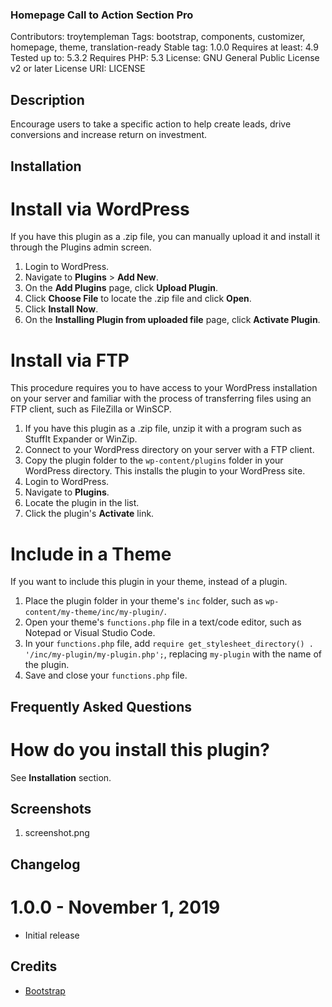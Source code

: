 ### Homepage Call to Action Section Pro ###

Contributors: troytempleman
Tags: bootstrap, components, customizer, homepage, theme, translation-ready
Stable tag: 1.0.0
Requires at least: 4.9
Tested up to: 5.3.2
Requires PHP: 5.3
License: GNU General Public License v2 or later
License URI: LICENSE

## Description ##

Encourage users to take a specific action to help create leads, drive conversions and increase return on investment.

## Installation ##

# Install via WordPress #
If you have this plugin as a .zip file, you can manually upload it and install it through the Plugins admin screen.

1. Login to WordPress.
2. Navigate to **Plugins** > **Add New**.
3. On the **Add Plugins** page, click **Upload Plugin**.
4. Click **Choose File** to locate the .zip file and click **Open**. 
5. Click **Install Now**.
6. On the **Installing Plugin from uploaded file** page, click **Activate Plugin**.

# Install via FTP #
This procedure requires you to have access to your WordPress installation on your server and familiar with the process of transferring files using an FTP client, such as FileZilla or WinSCP.

1. If you have this plugin as a .zip file, unzip it with a program such as StuffIt Expander or WinZip.
2. Connect to your WordPress directory on your server with a FTP client.
3. Copy the plugin folder to the `wp-content/plugins` folder in your WordPress directory. This installs the plugin to your WordPress site.
4. Login to WordPress.
5. Navigate to **Plugins**.
6. Locate the plugin in the list.
7. Click the plugin's **Activate** link.

# Include in a Theme #
If you want to include this plugin in your theme, instead of a plugin.

1. Place the plugin folder in your theme's `inc` folder, such as `wp-content/my-theme/inc/my-plugin/`.
2. Open your theme's `functions.php` file in a text/code editor, such as Notepad or Visual Studio Code.
3. In your `functions.php` file, add `require get_stylesheet_directory() . '/inc/my-plugin/my-plugin.php';`, replacing `my-plugin` with the name of the plugin.
4. Save and close your `functions.php` file.

## Frequently Asked Questions ##

# How do you install this plugin? #
See **Installation** section.

## Screenshots ##

1. screenshot.png

## Changelog ##

# 1.0.0 - November 1, 2019 #
* Initial release

## Credits ##

* [Bootstrap](https://getbootstrap.com/)